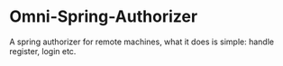 # Omni-Spring-Authorizer
A spring authorizer for remote machines, what it does is simple: handle register, login etc.
